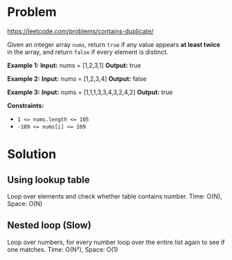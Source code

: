 # Problem
https://leetcode.com/problems/contains-duplicate/

Given an integer array `nums`, return `true` if any value appears **at least twice** in the array, and return `false` if every element is distinct.

**Example 1:**
**Input:** nums = [1,2,3,1]
**Output:** true

**Example 2:**
**Input:** nums = [1,2,3,4]
**Output:** false

**Example 3:**
**Input:** nums = [1,1,1,3,3,4,3,2,4,2]
**Output:** true

**Constraints:**
-   `1 <= nums.length <= 105`
-   `-109 <= nums[i] <= 109`

# Solution
## Using lookup table
Loop over elements and check whether table contains number.
Time:  O(N), Space: O(N)

##  Nested loop (Slow)
Loop over numbers, for every number loop over the entire list again to see if one matches.
Time:  O(N²), Space: O(1)
